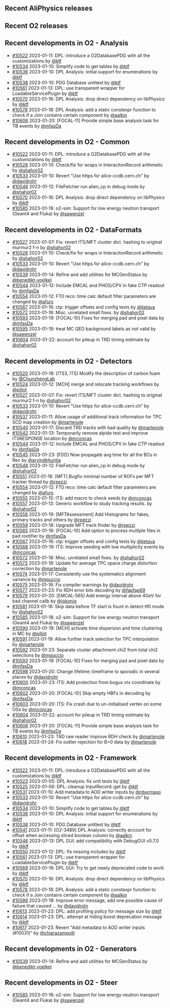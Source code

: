 ## Recent AliPhysics releases
## Recent O2 releases
## Recent developments in O2 - Analysis
- [\#10522](https://github.com/AliceO2Group/AliceO2/pull/10522) 2023-01-11: DPL: introduce a O2DatabasePDG with all the customizations by [@ktf](https://github.com/ktf)
- [\#10534](https://github.com/AliceO2Group/AliceO2/pull/10534) 2023-01-10: Simplify code to get tables by [@ktf](https://github.com/ktf)
- [\#10536](https://github.com/AliceO2Group/AliceO2/pull/10536) 2023-01-10: DPL Analysis: initial support for enumerations by [@ktf](https://github.com/ktf)
- [\#10538](https://github.com/AliceO2Group/AliceO2/pull/10538) 2023-01-10: PDG Database unittest by [@ktf](https://github.com/ktf)
- [\#10561](https://github.com/AliceO2Group/AliceO2/pull/10561) 2023-01-13: DPL: use transparent wrapper for LoadableServicePlugin by [@ktf](https://github.com/ktf)
- [\#10570](https://github.com/AliceO2Group/AliceO2/pull/10570) 2023-01-16: DPL Analysis: drop direct dependency on libPhysics by [@ktf](https://github.com/ktf)
- [\#10578](https://github.com/AliceO2Group/AliceO2/pull/10578) 2023-01-18: DPL Analysis: add a static constexpr function to check if a Join contains certain component by [@aalkin](https://github.com/aalkin)
- [\#10606](https://github.com/AliceO2Group/AliceO2/pull/10606) 2023-01-20: [FOCAL-11] Provide simple base analysis task for TB events by [@mfasDa](https://github.com/mfasDa)
## Recent developments in O2 - Common
- [\#10522](https://github.com/AliceO2Group/AliceO2/pull/10522) 2023-01-11: DPL: introduce a O2DatabasePDG with all the customizations by [@ktf](https://github.com/ktf)
- [\#10528](https://github.com/AliceO2Group/AliceO2/pull/10528) 2023-01-10: Check/fix for wraps in InteracitonRecord arithmetic by [@shahor02](https://github.com/shahor02)
- [\#10533](https://github.com/AliceO2Group/AliceO2/pull/10533) 2023-01-10: Revert "Use https for alice-ccdb.cern.ch" by [@davidrohr](https://github.com/davidrohr)
- [\#10548](https://github.com/AliceO2Group/AliceO2/pull/10548) 2023-01-12: FileFetcher run alien_cp in debug mode by [@shahor02](https://github.com/shahor02)
- [\#10570](https://github.com/AliceO2Group/AliceO2/pull/10570) 2023-01-16: DPL Analysis: drop direct dependency on libPhysics by [@ktf](https://github.com/ktf)
- [\#10585](https://github.com/AliceO2Group/AliceO2/pull/10585) 2023-01-18: o2-sim: Support for low energy neutron transport (Geant4 and Fluka) by [@sawenzel](https://github.com/sawenzel)
## Recent developments in O2 - DataFormats
- [\#10527](https://github.com/AliceO2Group/AliceO2/pull/10527) 2023-01-07: Fix: revert ITS/MFT cluster dict. hashing to original murmur2 f-n by [@shahor02](https://github.com/shahor02)
- [\#10528](https://github.com/AliceO2Group/AliceO2/pull/10528) 2023-01-10: Check/fix for wraps in InteracitonRecord arithmetic by [@shahor02](https://github.com/shahor02)
- [\#10533](https://github.com/AliceO2Group/AliceO2/pull/10533) 2023-01-10: Revert "Use https for alice-ccdb.cern.ch" by [@davidrohr](https://github.com/davidrohr)
- [\#10539](https://github.com/AliceO2Group/AliceO2/pull/10539) 2023-01-14: Refine and add utilities for MCGenStatus by [@benedikt-voelkel](https://github.com/benedikt-voelkel)
- [\#10544](https://github.com/AliceO2Group/AliceO2/pull/10544) 2023-01-12: Include EMCAL and PHOS/CPV in fake CTP readout by [@mfasDa](https://github.com/mfasDa)
- [\#10554](https://github.com/AliceO2Group/AliceO2/pull/10554) 2023-01-12: FT0 reco: time calc default filter parameters are changed by [@afurs](https://github.com/afurs)
- [\#10567](https://github.com/AliceO2Group/AliceO2/pull/10567) 2023-01-16: ctp: trigger offsets and config tests by [@lietava](https://github.com/lietava)
- [\#10572](https://github.com/AliceO2Group/AliceO2/pull/10572) 2023-01-18: Misc. unrelated small fixes. by [@shahor02](https://github.com/shahor02)
- [\#10593](https://github.com/AliceO2Group/AliceO2/pull/10593) 2023-01-19: [FOCAL-10] Fixes for merging pad and pixel data by [@mfasDa](https://github.com/mfasDa)
- [\#10595](https://github.com/AliceO2Group/AliceO2/pull/10595) 2023-01-19: treat MC QED background labels as not valid by [@sawenzel](https://github.com/sawenzel)
- [\#10604](https://github.com/AliceO2Group/AliceO2/pull/10604) 2023-01-22: account for pileup in TRD timing estimate by [@shahor02](https://github.com/shahor02)
## Recent developments in O2 - Detectors
- [\#10520](https://github.com/AliceO2Group/AliceO2/pull/10520) 2023-01-18: [ITS3, ITS] Modify the description of carbon foam by [@ChunzhengLab](https://github.com/ChunzhengLab)
- [\#10524](https://github.com/AliceO2Group/AliceO2/pull/10524) 2023-01-12: [MCH] merge and relocate tracking workflows by [@pillot](https://github.com/pillot)
- [\#10527](https://github.com/AliceO2Group/AliceO2/pull/10527) 2023-01-07: Fix: revert ITS/MFT cluster dict. hashing to original murmur2 f-n by [@shahor02](https://github.com/shahor02)
- [\#10533](https://github.com/AliceO2Group/AliceO2/pull/10533) 2023-01-10: Revert "Use https for alice-ccdb.cern.ch" by [@davidrohr](https://github.com/davidrohr)
- [\#10537](https://github.com/AliceO2Group/AliceO2/pull/10537) 2023-01-11: Allow usage of additional track information for TPC SCD map creation by [@martenole](https://github.com/martenole)
- [\#10540](https://github.com/AliceO2Group/AliceO2/pull/10540) 2023-01-17: Discard TRD tracks with bad quality by [@martenole](https://github.com/martenole)
- [\#10542](https://github.com/AliceO2Group/AliceO2/pull/10542) 2023-01-13: Temporarily remove alpide test and improve ITSRESPONSE location by [@mconcas](https://github.com/mconcas)
- [\#10544](https://github.com/AliceO2Group/AliceO2/pull/10544) 2023-01-12: Include EMCAL and PHOS/CPV in fake CTP readout by [@mfasDa](https://github.com/mfasDa)
- [\#10545](https://github.com/AliceO2Group/AliceO2/pull/10545) 2023-01-23: [FDD] Now propagate avg time for all the BCs in Rec  by [@arvindkhuntia](https://github.com/arvindkhuntia)
- [\#10548](https://github.com/AliceO2Group/AliceO2/pull/10548) 2023-01-12: FileFetcher run alien_cp in debug mode by [@shahor02](https://github.com/shahor02)
- [\#10551](https://github.com/AliceO2Group/AliceO2/pull/10551) 2023-01-16: [MFT] Bugfix minimal number of ROFs per MFT tracker thread by [@rpezzi](https://github.com/rpezzi)
- [\#10554](https://github.com/AliceO2Group/AliceO2/pull/10554) 2023-01-12: FT0 reco: time calc default filter parameters are changed by [@afurs](https://github.com/afurs)
- [\#10555](https://github.com/AliceO2Group/AliceO2/pull/10555) 2023-01-15: ITS: add macro to check seeds by [@mconcas](https://github.com/mconcas)
- [\#10557](https://github.com/AliceO2Group/AliceO2/pull/10557) 2023-01-13: Generic workflow to study tracking results. by [@shahor02](https://github.com/shahor02)
- [\#10558](https://github.com/AliceO2Group/AliceO2/pull/10558) 2023-01-19: [MFTAssessment] Add Histograms for fakes, primary tracks and others by [@rpezzi](https://github.com/rpezzi)
- [\#10559](https://github.com/AliceO2Group/AliceO2/pull/10559) 2023-01-18: Upgrade MFT track finder by [@rpezzi](https://github.com/rpezzi)
- [\#10565](https://github.com/AliceO2Group/AliceO2/pull/10565) 2023-01-16: [FOCAL-10] Add option to process multiple files in pad rootifier by [@mfasDa](https://github.com/mfasDa)
- [\#10567](https://github.com/AliceO2Group/AliceO2/pull/10567) 2023-01-16: ctp: trigger offsets and config tests by [@lietava](https://github.com/lietava)
- [\#10568](https://github.com/AliceO2Group/AliceO2/pull/10568) 2023-01-19: ITS: Improve seeding with low multiplicity events by [@mconcas](https://github.com/mconcas)
- [\#10572](https://github.com/AliceO2Group/AliceO2/pull/10572) 2023-01-18: Misc. unrelated small fixes. by [@shahor02](https://github.com/shahor02)
- [\#10573](https://github.com/AliceO2Group/AliceO2/pull/10573) 2023-01-18: Update for average TPC space charge distortion correction by [@martenole](https://github.com/martenole)
- [\#10574](https://github.com/AliceO2Group/AliceO2/pull/10574) 2023-01-17: Consistently use the systematics alignment variance by [@mpuccio](https://github.com/mpuccio)
- [\#10575](https://github.com/AliceO2Group/AliceO2/pull/10575) 2023-01-16: Fix compiler warnings by [@davidrohr](https://github.com/davidrohr)
- [\#10577](https://github.com/AliceO2Group/AliceO2/pull/10577) 2023-01-23: Fix RDH error bits decoding by [@fapfap69](https://github.com/fapfap69)
- [\#10579](https://github.com/AliceO2Group/AliceO2/pull/10579) 2023-01-20: [EMCAL-565] Add energy interval above 4GeV for bad channel calib by [@jokonig](https://github.com/jokonig)
- [\#10581](https://github.com/AliceO2Group/AliceO2/pull/10581) 2023-01-18: Skip data before TF start is fount in detect-tf0 mode by [@shahor02](https://github.com/shahor02)
- [\#10585](https://github.com/AliceO2Group/AliceO2/pull/10585) 2023-01-18: o2-sim: Support for low energy neutron transport (Geant4 and Fluka) by [@sawenzel](https://github.com/sawenzel)
- [\#10590](https://github.com/AliceO2Group/AliceO2/pull/10590) 2023-01-19: [MCH] activate time dispersion and time clustering in MC by [@pillot](https://github.com/pillot)
- [\#10591](https://github.com/AliceO2Group/AliceO2/pull/10591) 2023-01-19: Allow further track selection for TPC interpolation by [@martenole](https://github.com/martenole)
- [\#10592](https://github.com/AliceO2Group/AliceO2/pull/10592) 2023-01-23: Separate cluster attachment chi2 from total chi2 selections by [@mpuccio](https://github.com/mpuccio)
- [\#10593](https://github.com/AliceO2Group/AliceO2/pull/10593) 2023-01-19: [FOCAL-10] Fixes for merging pad and pixel data by [@mfasDa](https://github.com/mfasDa)
- [\#10598](https://github.com/AliceO2Group/AliceO2/pull/10598) 2023-01-20: Change lifetime::timeframe to sporadic in several places by [@davidrohr](https://github.com/davidrohr)
- [\#10600](https://github.com/AliceO2Group/AliceO2/pull/10600) 2023-01-23: ITS: Add protection from bogus vtx coordinate by [@mconcas](https://github.com/mconcas)
- [\#10602](https://github.com/AliceO2Group/AliceO2/pull/10602) 2023-01-20: [FOCAL-10] Skip empty HBFs in decoding by [@mfasDa](https://github.com/mfasDa)
- [\#10603](https://github.com/AliceO2Group/AliceO2/pull/10603) 2023-01-20: ITS: Fix crash due to un-initialised vertex on some OSs by [@mconcas](https://github.com/mconcas)
- [\#10604](https://github.com/AliceO2Group/AliceO2/pull/10604) 2023-01-22: account for pileup in TRD timing estimate by [@shahor02](https://github.com/shahor02)
- [\#10606](https://github.com/AliceO2Group/AliceO2/pull/10606) 2023-01-20: [FOCAL-11] Provide simple base analysis task for TB events by [@mfasDa](https://github.com/mfasDa)
- [\#10610](https://github.com/AliceO2Group/AliceO2/pull/10610) 2023-01-23: TRD raw reader improve RDH check by [@martenole](https://github.com/martenole)
- [\#10618](https://github.com/AliceO2Group/AliceO2/pull/10618) 2023-01-24: Fix outlier rejection for B=0 data by [@martenole](https://github.com/martenole)
## Recent developments in O2 - Framework
- [\#10522](https://github.com/AliceO2Group/AliceO2/pull/10522) 2023-01-11: DPL: introduce a O2DatabasePDG with all the customizations by [@ktf](https://github.com/ktf)
- [\#10523](https://github.com/AliceO2Group/AliceO2/pull/10523) 2023-01-05: DPL Analysis: fix unit tests by [@ktf](https://github.com/ktf)
- [\#10525](https://github.com/AliceO2Group/AliceO2/pull/10525) 2023-01-06: DPL: cleanup InputRecord::get by [@ktf](https://github.com/ktf)
- [\#10531](https://github.com/AliceO2Group/AliceO2/pull/10531) 2023-01-10: Add metadata to AOD writer inputs by [@nburmaso](https://github.com/nburmaso)
- [\#10533](https://github.com/AliceO2Group/AliceO2/pull/10533) 2023-01-10: Revert "Use https for alice-ccdb.cern.ch" by [@davidrohr](https://github.com/davidrohr)
- [\#10534](https://github.com/AliceO2Group/AliceO2/pull/10534) 2023-01-10: Simplify code to get tables by [@ktf](https://github.com/ktf)
- [\#10536](https://github.com/AliceO2Group/AliceO2/pull/10536) 2023-01-10: DPL Analysis: initial support for enumerations by [@ktf](https://github.com/ktf)
- [\#10538](https://github.com/AliceO2Group/AliceO2/pull/10538) 2023-01-10: PDG Database unittest by [@ktf](https://github.com/ktf)
- [\#10541](https://github.com/AliceO2Group/AliceO2/pull/10541) 2023-01-11: [O2-3489] DPL Analysis: correctly account for offset when accessing sliced boolean column by [@aalkin](https://github.com/aalkin)
- [\#10546](https://github.com/AliceO2Group/AliceO2/pull/10546) 2023-01-13: DPL GUI: add compatibility with DebugGUI v0.7.0 by [@ktf](https://github.com/ktf)
- [\#10550](https://github.com/AliceO2Group/AliceO2/pull/10550) 2023-01-12: DPL: fix missing includes by [@ktf](https://github.com/ktf)
- [\#10561](https://github.com/AliceO2Group/AliceO2/pull/10561) 2023-01-13: DPL: use transparent wrapper for LoadableServicePlugin by [@ktf](https://github.com/ktf)
- [\#10569](https://github.com/AliceO2Group/AliceO2/pull/10569) 2023-01-16: DPL GUI: Try to get newly deprecated code to work by [@ktf](https://github.com/ktf)
- [\#10570](https://github.com/AliceO2Group/AliceO2/pull/10570) 2023-01-16: DPL Analysis: drop direct dependency on libPhysics by [@ktf](https://github.com/ktf)
- [\#10578](https://github.com/AliceO2Group/AliceO2/pull/10578) 2023-01-18: DPL Analysis: add a static constexpr function to check if a Join contains certain component by [@aalkin](https://github.com/aalkin)
- [\#10586](https://github.com/AliceO2Group/AliceO2/pull/10586) 2023-01-18: Improve error message, add one possible cause of failure that caused … by [@davidrohr](https://github.com/davidrohr)
- [\#10613](https://github.com/AliceO2Group/AliceO2/pull/10613) 2023-01-23: DPL: add profiling policy for message size by [@ktf](https://github.com/ktf)
- [\#10614](https://github.com/AliceO2Group/AliceO2/pull/10614) 2023-01-23: DPL: attempt at hiding boost deprecation message by [@ktf](https://github.com/ktf)
- [\#10617](https://github.com/AliceO2Group/AliceO2/pull/10617) 2023-01-23: Revert "Add metadata to AOD writer inputs (#10531)" by [@chiarazampolli](https://github.com/chiarazampolli)
## Recent developments in O2 - Generators
- [\#10539](https://github.com/AliceO2Group/AliceO2/pull/10539) 2023-01-14: Refine and add utilities for MCGenStatus by [@benedikt-voelkel](https://github.com/benedikt-voelkel)
## Recent developments in O2 - Steer
- [\#10585](https://github.com/AliceO2Group/AliceO2/pull/10585) 2023-01-18: o2-sim: Support for low energy neutron transport (Geant4 and Fluka) by [@sawenzel](https://github.com/sawenzel)
